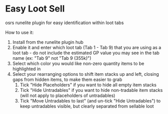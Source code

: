 # Easy Loot Sell
osrs runelite plugin for easy identification within loot tabs

How to use it:

1. Install from the runelite plugin hub
2. Enable it and enter which loot tab (Tab 1 - Tab 9) that you are using as a loot tab - do not include the estimated GP value you may see in the tab name (ex: "Tab 9" not "Tab 9 (355k)")
3. Select which color you would like non-zero quantity items to be highlighted in
4. Select your rearranging options to shift item stacks up and left, closing gaps from hidden items, to make them easier to grab
   1. Tick "Hide Placeholders" if you want to hide all empty item stacks
   2. Tick "Hide Untradables" if you want to hide non-tradable item stacks (will not apply to placeholders of untradables)
   3. Tick "Move Untradables to last" (and un-tick "Hide Untradables") to keep untradables visible, but clearly separated from sellable loot
